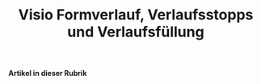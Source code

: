 ﻿---
title: Visio Formverlauf, Verlaufsstopps und Verlaufsfüllung
type: docs
weight: 260
url: /de/net/visio-shape-gradient-gradient-stops-and-gradient-fill/
---
**Artikel in dieser Rubrik**

